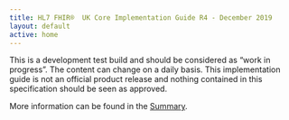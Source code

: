 ```yaml
---
title: HL7 FHIR®  UK Core Implementation Guide R4 - December 2019
layout: default
active: home
---
```


This is a development test build and should be considered as “work in progress”. The content can change on a daily basis. This implementation guide is not an official product release and nothing contained in this specification should be seen as approved.  

More information can be found in the [Summary](summary.html).